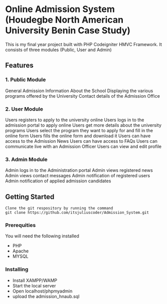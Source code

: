 # Online Admission System (Houdegbe North American University Benin Case Study)

This is my final year project built with PHP Codeigniter HMVC Framework. It consists of three modules (Public, User and Admin)

## Features

### 1. Public Module

General Admission Information About the School 
Displaying the various programs offered by the University
Contact details of the Admission Office 

### 2. User Module 

Users registers to apply to the university online 
Users logs in to the admission portal to apply online 
Users get more details about the university programs 
Users select the program they want to apply for and fill in the online form 
Users fills the online form and download it 
Users can have access to the Admission News 
Users can have access to FAQs 
Users can communicate live with an Admission Officer 
Users can view and edit profile 

### 3. Admin Module 

Admin logs in to the Administration portal
Admin views registered news 
Admin views contact messages 
Admin notification of registered users 
Admin notification of applied admission candidates 

## Getting Started 
```
Clone the git respository by running the command 
git clone https://github.com/itsjuliuscoder/Admission_System.git
```
### Prerequities 

You will need the following installed 
- PHP 
- Apache 
- MYSQL

### Installing 

- Install XAMPP/WAMP
- Start the local server 
- Open localhost/phpmyadmin
- upload the admission_hnaub.sql 

